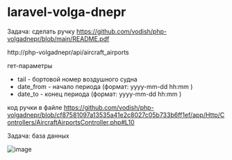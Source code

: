 # laravel-volga-dnepr

Задача: сделать ручку
https://github.com/vodish/php-volgadnepr/blob/main/README.pdf


http://php-volgadnepr/api/aircraft_airports

гет-параметры
- tail - бортовой номер воздушного судна
- date_from - начало периода (формат: yyyy-mm-dd hh:mm )
- date_to - конец периода (формат: yyyy-mm-dd hh:mm )

код ручки в файле
https://github.com/vodish/php-volgadnepr/blob/cf87581097a13535a41e2c8027c05b733b6ff1ef/app/Http/Controllers/AircraftAirportsController.php#L10


Задача: база данных

![image](https://github.com/vodish/php-volgadnepr/assets/4847197/6e95bbe8-e5b6-4af6-8eb5-ea987cedf214)

